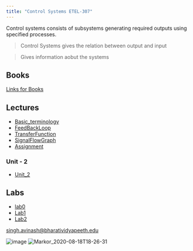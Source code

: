 ```yaml
---
title: "Control Systems ETEL-307"
---
```


Control systems consists of subsystems generating required outputs using
specified processes.

> Control Systems gives the relation between output and input

> Gives information aobut the systems

## Books

[Links for Books](Control_SystemsBook.pdf)

## Lectures

- [Basic_terminology](unit1/Basic_terminology)
- [FeedBackLoop](unit1/FeedBackLoop)
- [TransferFunction](unit1/TransferFunction)
- [SignalFlowGraph](unit1/SignalFlowGraph)
- [Assignment](unit1/Assignment)


### Unit - 2

- [Unit_2](unit2/Unit_2)

## Labs

- [lab0](labs/lab0)
- [Lab1](labs/Lab1)
- [Lab2](labs/Lab2)

singh.avinash@bharatividyapeeth.edu



![image](img/img.jpg)
![Markor_2020-08-18T18-26-31](Markor_2020-08-18T18-26-31.jpg)
